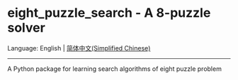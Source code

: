 # eight_puzzle_search - A 8-puzzle solver

Language: English | [简体中文(Simplified Chinese)](README.md)

---

A Python package for learning search algorithms of eight puzzle problem
